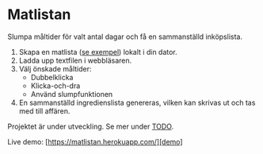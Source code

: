 # Matlistan

Slumpa måltider för valt antal dagar och få en sammanställd inköpslista.

1. Skapa en matlista ([se exempel][matlista]) lokalt i din dator.
2. Ladda upp textfilen i webbläsaren.
3. Välj önskade måltider:
    - Dubbelklicka
    - Klicka-och-dra
    - Använd slumpfunktionen
4. En sammanställd ingredienslista genereras, vilken kan skrivas ut och tas med till affären.

Projektet är under utveckling. Se mer under [TODO](./TODO.md).

Live demo:
[https://matlistan.herokuapp.com/][demo]

[demo]: https://matlistan.herokuapp.com/
[matlista]: https://matlistan.herokuapp.com/Matlista.txt
